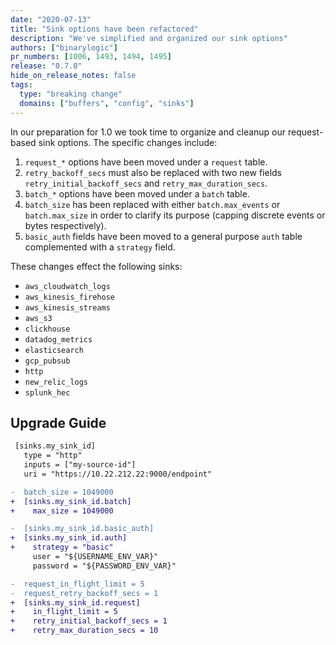 ```yaml
---
date: "2020-07-13"
title: "Sink options have been refactored"
description: "We've simplified and organized our sink options"
authors: ["binarylogic"]
pr_numbers: [1006, 1493, 1494, 1495]
release: "0.7.0"
hide_on_release_notes: false
tags:
  type: "breaking change"
  domains: ["buffers", "config", "sinks"]
---
```


In our preparation for 1.0 we took time to organize and cleanup our
request-based sink options. The specific changes include:

1. `request_*` options have been moved under a `request` table.
2. `retry_backoff_secs` must also be replaced with two new fields
   `retry_initial_backoff_secs` and `retry_max_duration_secs`.
3. `batch_*` options have been moved under a `batch` table.
4. `batch_size` has been replaced with either `batch.max_events` or
   `batch.max_size` in order to clarify its purpose (capping discrete events or
   bytes respectively).
5. `basic_auth` fields have been moved to a general purpose `auth` table
   complemented with a `strategy` field.

These changes effect the following sinks:

- `aws_cloudwatch_logs`
- `aws_kinesis_firehose`
- `aws_kinesis_streams`
- `aws_s3`
- `clickhouse`
- `datadog_metrics`
- `elasticsearch`
- `gcp_pubsub`
- `http`
- `new_relic_logs`
- `splunk_hec`

## Upgrade Guide

```diff title="vector.toml"
 [sinks.my_sink_id]
   type = "http"
   inputs = ["my-source-id"]
   uri = "https://10.22.212.22:9000/endpoint"

-  batch_size = 1049000
+  [sinks.my_sink_id.batch]
+    max_size = 1049000

-  [sinks.my_sink_id.basic_auth]
+  [sinks.my_sink_id.auth]
+    strategy = "basic"
     user = "${USERNAME_ENV_VAR}"
     password = "${PASSWORD_ENV_VAR}"

-  request_in_flight_limit = 5
-  request_retry_backoff_secs = 1
+  [sinks.my_sink_id.request]
+    in_flight_limit = 5
+    retry_initial_backoff_secs = 1
+    retry_max_duration_secs = 10
```
